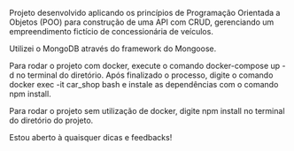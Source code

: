 Projeto desenvolvido aplicando os princípios de Programação Orientada a Objetos (POO) para construção de uma API com CRUD, gerenciando um empreendimento fictício de concessionária de veículos.

Utilizei o MongoDB através do framework do Mongoose.

Para rodar o projeto com docker, execute o comando docker-compose up -d no terminal do diretório. Após finalizado o processo, digite o comando docker exec -it car_shop bash e instale as dependências com o comando npm install.

Para rodar o projeto sem utilização de docker, digite npm install no terminal do diretório do projeto.

Estou aberto à quaisquer dicas e feedbacks!
